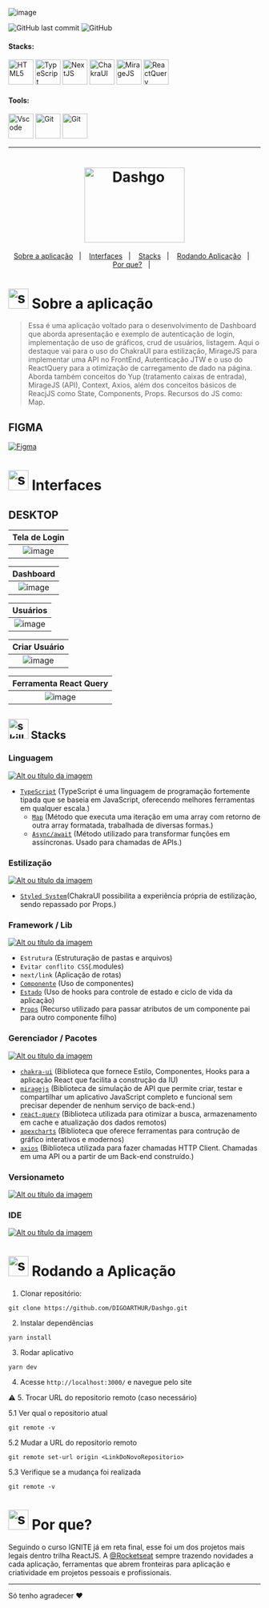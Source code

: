 <!-- REMODELAR O PROJETO POR MEIO DE:

https://github.com/matheuslanduci/dashgo


-->





<!-- VISUALIZAR NO VSCODE  CTRL + K  V -->

<!-- BADGES https://www.youtube.com/watch?v=cRoBt6AZgjc
https://dev.to/envoy_/150-badges-for-github-pnk

BUILD BADGES
https://shields.io
ICONS
https://simpleicons.org/?q=react

EXEMPLO

 <a href="https://devdigoarthur.notion.site/Map-a87c73417a064372b122bf448f4c6ed4"> ![Alt ou título da imagem](https://img.shields.io/badge/-JavaScript-/?logo=JavaScript&logoColor=white&color=yellow)<a/>

# JavaScript - Nome que aparece na Bag
# logo=JavaScript - Muda a logo vide <https://simpleicons.org/?q=react>
# color=yellow - Define a cor da bag vide <https://shields.io>
# logoColor=white - Define a cor do icone
-->

 <!------------------------------------BANNER PROJECT-->

![image](https://user-images.githubusercontent.com/59892368/193427906-5f71205f-5e64-4016-bc10-b583bd2c0615.png)




 <!------------------------------------SHIELDS PROJECT-->
  ![GitHub last commit](https://img.shields.io/github/last-commit/digoarthur/Dashgo)
  ![GitHub](https://img.shields.io/github/license/digoarthur/Dashgo)
  
  

 <!------------------------------------STACKS-->
#### Stacks:
<p align="left">

 <a href="https://developer.mozilla.org/pt-BR/docs/Web/HTML"><img  alt="HTML5"  width="50" height="50" src="https://user-images.githubusercontent.com/59892368/222955162-5b69600b-8953-45bd-9144-56fb3491d54e.svg"><a/>
   <a href="https://www.typescriptlang.org/"><img  alt="TypeScript"  width="50" height="50" src="https://user-images.githubusercontent.com/59892368/210762527-ae3afe1f-fe36-46a9-98ad-35dbae4d1adf.svg"><a/>
    <a href="https://nextjs.org/"><img  alt="NextJS"  width="50" height="50" src="https://user-images.githubusercontent.com/59892368/210762514-59814e6d-5cc8-4981-aa11-904b83a51d40.svg"><a/>
    <a href="https://chakra-ui.com"><img  alt="ChakraUI"  width="50" height="50" src="https://user-images.githubusercontent.com/59892368/193428143-7416fe87-3c54-41af-a472-3d00190c6bbb.png"><a/>
     <a href="https://miragejs.com"><img  alt="MirageJS"  width="50" height="50" src="https://user-images.githubusercontent.com/59892368/193429652-8a048e7b-06cd-45b2-9bae-603f626a5deb.png"><a/>
      <a href="https://react-query-v3.tanstack.com"><img  alt="ReactQuery"  width="50" height="50" src="https://user-images.githubusercontent.com/59892368/193429712-4cf6c99e-e4d1-4bb7-bd3f-620c213f33f1.svg"><a/>
</p>
  


   <!------------------------------------SHIELDS STACKS-->
   
  <!--
  <a href="https://devdigoarthur.notion.site/Map-a87c73417a064372b122bf448f4c6ed4"> ![Alt ou título da imagem](https://img.shields.io/badge/-Map-/?logo=JavaScript&logoColor=white&color=yellow)<a/>
 <a href="https://devdigoarthur.notion.site/Context-API-610980ad0db948709d364efc919a454e"> ![Alt ou título da imagem](https://img.shields.io/badge/-ContextAPI-/?logo=CreateReactApp&logoColor=white&color=9cf)<a/>
<a href="https://devdigoarthur.notion.site/Estado-e7c7508cb6bd4d81984ba5e8e50eab67">  ![Alt ou título da imagem](https://img.shields.io/badge/-State-/?logo=CreateReactApp&logoColor=white&color=9cf)<a/>
   <a href="https://devdigoarthur.notion.site/Componentes-bc3ca1ebd97d4ccc8d11e6ab668eeb73"> ![Alt ou título da imagem](https://img.shields.io/badge/-Components-/?logo=CreateReactApp&logoColor=white&color=9cf)<a/>
 -->
 <!------------------------------------TOOLS-->
 #### Tools:
 <a href="https://code.visualstudio.com/"><img  alt="Vscode"  width="50" height="50" src="https://user-images.githubusercontent.com/59892368/223381414-d3066c8b-c3ee-4fae-943d-481857e88000.svg"><a/>
 <a href="https://git-scm.com/"><img  alt="Git"  width="50" height="50" src="https://user-images.githubusercontent.com/59892368/223381109-88617798-75ae-4f3a-bc4a-1210637f818c.svg"><a/>
  <a href="https://yarnpkg.com"><img  alt="Git"  width="50" height="50" src="https://user-images.githubusercontent.com/59892368/197615074-2e78b82c-b853-455c-8920-272cf1ce6399.svg"><a/>      
<hr>
  
  <!------------------------------------PROJECT ICON-->
  
<h1 align="center">
  <img width="200" height="150" alt="Dashgo" title="Dashgo" src="https://user-images.githubusercontent.com/59892368/193431566-ca6940c0-e883-4dd9-960b-30b2e89a25ea.svg" />
</h1>
   <!------------------------------------SUMMARY-->
<p align="center">
  <a href="https://github.com/DIGOARTHUR/Dashgo#--sobre-a-aplicação-">Sobre a aplicação</a>&nbsp;&nbsp;&nbsp;|&nbsp;&nbsp;&nbsp;
  <a href="https://github.com/DIGOARTHUR/Dashgo#--interfaces-"> Interfaces</a>&nbsp;&nbsp;&nbsp;|&nbsp;&nbsp;&nbsp;
  <a href="https://github.com/DIGOARTHUR/Dashgo#-Stacks-"> Stacks</a>&nbsp;&nbsp;&nbsp;|&nbsp;&nbsp;&nbsp;
  <a href="https://github.com/DIGOARTHUR/Dashgo#-rodando-a-aplicação">Rodando Aplicação</a>&nbsp;&nbsp;&nbsp;|&nbsp;&nbsp;&nbsp;
  <a href="https://github.com/DIGOARTHUR/Dashgo#-por-que--">Por que?</a>&nbsp;&nbsp;&nbsp;|&nbsp;&nbsp;&nbsp;
</p>  

  
  
   <!------------------------------------DESCRIPTION-->

# <img  alt="skills"  width="40" height="40" src="https://user-images.githubusercontent.com/59892368/148622497-164365e8-f6b0-4f40-bc75-a0ed4da6059b.png">  Sobre a aplicação <!---write here : talk a little about project: what's does, example.  -->
> Essa é uma aplicação voltado para o desenvolvimento de Dashboard que aborda apresentação e exemplo de autenticação de login, implementação de uso de gráficos, crud de usuários, listagem. Aqui o destaque vai para o uso do ChakraUI para estilização, MirageJS para implementar uma API no FrontEnd, Autenticação JTW e o uso do ReactQuery para a otimização de carregamento de dado na página. Aborda também conceitos do Yup (tratamento caixas de entrada), MirageJS (API), Context, Axios, além dos conceitos básicos de ReacjJS como State, Components, Props. Recursos do JS como: Map.
  
  
<!------------------------------------LAYOUT -->


## FIGMA 
  <a href="https://www.figma.com/file/YM4JFm0d4b4TovqmCNrgRW/ig.news?node-id=1%3A2" target="_blank"><img alt="Figma" src="https://img.shields.io/badge/figma%20-%23F24E1E.svg?&style=for-the-badge&logo=figma&logoColor=white"/></a>
  
# <img  alt="skills"  width="40" height="40" src="https://user-images.githubusercontent.com/59892368/149667468-f228e4e8-c2f0-474d-858d-6b9216f49b2f.png">  Interfaces <!---write here : demonstration of the application layout.  -->
  


    

## DESKTOP
  
|                             Tela de Login                             |
| :-------------------------------------------------------------------: |
|   ![image](https://user-images.githubusercontent.com/59892368/193430890-d28d0594-c8fd-4c95-9418-26a82d0e7495.png) |

  
  |                               Dashboard                               |
| :-------------------------------------------------------------------: |
|   ![image](https://user-images.githubusercontent.com/59892368/193430860-14d266a3-2f2d-4efb-bca2-e5ed665e0401.png)|

  
|                             Usuários                             |
| :--------------------------------------------------------------: |
|   ![image](https://user-images.githubusercontent.com/59892368/193430900-adee4696-c0b2-4232-bed4-3e2728024594.png)|
  

  |                             Criar Usuário                              |
| :--------------------------------------------------------------------: |
|  ![image](https://user-images.githubusercontent.com/59892368/193430907-9c67952d-daa3-4a9c-ae1a-cc901f63eaf4.png)|



|                            Ferramenta React Query                       |
| :--------------------------------------------------------------------: |
|  ![image](https://user-images.githubusercontent.com/59892368/193430914-bb77702f-7159-430f-bfb2-031e003f41b3.png)|
  


  
  
  
  <!------------------------------------LIST: STACKS , LIBS & TOOLS-->

## <img  alt="skills"  width="40" height="40" src="https://user-images.githubusercontent.com/59892368/197614534-e12fb94a-b5cf-44ff-8d57-debad7299b0b.png"> Stacks <!---write here: learned concepts; -->


  
### Linguagem
 <a href="https://www.typescriptlang.org/"> ![Alt ou título da imagem](https://img.shields.io/badge/-TypeScript-/?logo=TypeScript&logoColor=white&color=informational)<a/>
 * [`TypeScript`](https://www.typescriptlang.org/) (TypeScript é uma linguagem de programação fortemente tipada que se baseia em JavaScript, oferecendo melhores ferramentas em qualquer escala.)
     * [`Map`](https://developer.mozilla.org/pt-BR/docs/Web/JavaScript/Reference/Global_Objects/Map) (Método que executa uma iteração em uma array com retorno de outra array formatada, trabalhada de diversas formas.)
     * [`Async/await`](https://www.w3schools.com/js/js_async.asp) (Método utilizado para transformar funções em assíncronas. Usado para chamadas de APIs.)
     
     
### Estilização 
 <a href="https://developer.mozilla.org/pt-BR/docs/Web/CSS"> ![Alt ou título da imagem](https://img.shields.io/badge/-ChakraUI-/?logo=ChakraUI&logoColor=white&color=9cf)<a/> 
  * [`Styled System`](https://chakra-ui.com/docs/styled-system/style-props)(ChakraUI possibilita a experiência própria de estilização, sendo repassado por Props.)

  
### Framework / Lib
 <a href="https://nextjs.org"> ![Alt ou título da imagem](https://img.shields.io/badge/-NextJS-/?logo=Next.js&logoColor=white&color=lightgrey)<a/>  
  * `Estrutura` (Estruturação de pastas e arquivos)
  * `Evitar conflito CSS`(.modules) 
  * `next/link` (Aplicação de rotas)    
  * [`Componente`](https://reactjs.org/docs/components-and-props.html) (Uso de componentes)
  * [`Estado`](https://reactjs.org/docs/state-and-lifecycle.html) (Uso de hooks para controle de estado e ciclo de vida da aplicação)
  * [`Props`](https://reactjs.org/docs/state-and-lifecycle.html) (Recurso utilizado para passar atributos de um componente pai para outro componente filho)
 



 ### Gerenciador / Pacotes
 <a href="https://yarnpkg.com"> ![Alt ou título da imagem](https://img.shields.io/badge/-Yarn-/?logo=Yarn&logoColor=white&color=blue)<a/> 
 *  [`chakra-ui`](https://chakra-ui.com) (Biblioteca que fornece Estilo, Componentes, Hooks para a aplicação React que facilita a construção da IU)
 *  [`miragejs`](https://miragejs.com) (Biblioteca de simulação de API que permite criar, testar e compartilhar um aplicativo JavaScript completo e funcional sem precisar depender de nenhum serviço de back-end.)
 *  [`react-query`](https://tanstack.com/query/v4/?from=reactQueryV3&original=https://react-query-v3.tanstack.com/) (Biblioteca utilizada para otimizar a busca, armazenamento em cache e atualização dos dados remotos) 
 *  [`apexcharts`](https://apexcharts.com) (Biblioteca que oferece ferramentas para contrução de gráfico interativos e modernos)
 *  [`axios`](https://axios-http.com/docs/intro) (Biblioteca utilizada para fazer chamadas HTTP Client. Chamadas em uma API ou a partir de um Back-end construído.) 
 ### Versionameto
 <a href="https://git-scm.com"> ![Alt ou título da imagem](https://img.shields.io/badge/-Git-/?logo=Git&logoColor=white&color=red)<a/> 
 ### IDE
 <a href="https://code.visualstudio.com"> ![Alt ou título da imagem](https://img.shields.io/badge/-VisualStudioCode-/?logo=VisualStudioCode&logoColor=white&color=informational)<a/> 

 
  <!------------------------------------RUN APP-->
 
 # <img  alt="skills"  width="40" height="40" src="https://user-images.githubusercontent.com/59892368/142216697-dd93272c-c614-4664-9d63-c4e4dfc3e0f3.gif"> Rodando a Aplicação
 

1. Clonar repositório:

```
git clone https://github.com/DIGOARTHUR/Dashgo.git
```

2. Instalar dependências

```
yarn install
```

3. Rodar aplicativo

```
yarn dev
```

4. Acesse `http://localhost:3000/` e navegue pelo site

:warning: 5. Trocar URL do repositorio remoto (caso necessário)

  5.1 Ver qual o repositorio atual
```
git remote -v
```
  5.2 Mudar a URL do repositorio remoto
```
git remote set-url origin <LinkDoNovoRepositorio>
```
  5.3 Verifique se a mudança foi realizada
```
git remote -v
```


  <!------------------------------------WHY/THANKS--->



 # <img  alt="skills"  width="40" height="40" src="https://user-images.githubusercontent.com/59892368/148622627-c1eaa513-ca90-49e2-b5b8-c11d369becef.png"> Por que?  <!---write here : motivation that led to created ; why did you do this program?   -->
 Seguindo o curso IGNITE já em reta final, esse foi um dos projetos mais legais dentro  trilha ReactJS. A [@Rocketseat](https://github.com/Rocketseat) sempre trazendo novidades a cada aplicação, ferramentas que abrem fronteiras para aplicação e criatividade em projetos pessoais e profissionais.

 ---
Só tenho agradecer ♥
  
  
  



